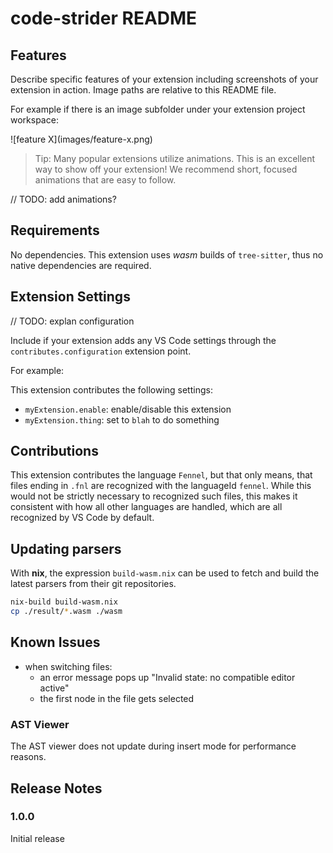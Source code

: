 # code-strider README

## Features

Describe specific features of your extension including screenshots of your extension in action. Image paths are relative to this README file.

For example if there is an image subfolder under your extension project workspace:

\!\[feature X\]\(images/feature-x.png\)

> Tip: Many popular extensions utilize animations. This is an excellent way to show off your extension! We recommend short, focused animations that are easy to follow.

// TODO: add animations?

## Requirements

No dependencies. This extension uses *wasm* builds of `tree-sitter`, thus no native dependencies are required.

## Extension Settings

// TODO: explan configuration

Include if your extension adds any VS Code settings through the `contributes.configuration` extension point.

For example:

This extension contributes the following settings:

* `myExtension.enable`: enable/disable this extension
* `myExtension.thing`: set to `blah` to do something

## Contributions

This extension contributes the language `Fennel`, but that only means, that files ending in `.fnl` are recognized with the languageId `fennel`. While this would not be strictly necessary to recognized such files, this makes it consistent with how all other languages are handled, which are all recognized by VS Code by default.

## Updating parsers
With **nix**, the expression `build-wasm.nix` can be used to fetch and build the latest parsers from their git repositories.

``` sh
nix-build build-wasm.nix
cp ./result/*.wasm ./wasm
```

## Known Issues

- when switching files:
  - an error message pops up "Invalid state: no compatible editor active"
  - the first node in the file gets selected

### AST Viewer

The AST viewer does not update during insert mode for performance reasons.

## Release Notes

### 1.0.0

Initial release

